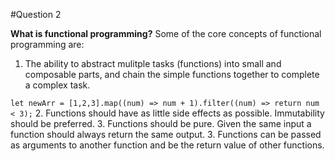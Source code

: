 #Question 2

**What is functional programming?**
Some of the core concepts of functional programming are:

1. The ability to abstract mulitple tasks (functions) into small and composable parts, and chain the simple functions together to complete a complex task.

`let newArr = [1,2,3].map((num) => num + 1).filter((num) => return num < 3);`
2. Functions should have as little side effects as possible. Immutability should be preferred.
3. Functions should be pure. Given the same input a function should always return the same output.
3. Functions can be passed as arguments to another function and be the return value of other functions.
